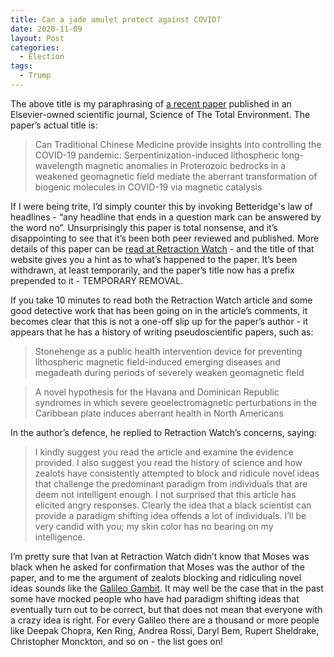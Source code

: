```yaml
---
title: Can a jade amulet protect against COVID?
date: 2020-11-09
layout: Post
categories:
  - Election
tags:
  - Trump
---
```


The above title is my paraphrasing of [a recent paper](https://www.sciencedirect.com/science/article/pii/S0048969720363592) published in an Elsevier-owned scientific journal, Science of The Total Environment. The paper’s actual title is:

<!-- more -->

> Can Traditional Chinese Medicine provide insights into controlling the COVID-19 pandemic: Serpentinization-induced lithospheric long-wavelength magnetic anomalies in Proterozoic bedrocks in a weakened geomagnetic field mediate the aberrant transformation of biogenic molecules in COVID-19 via magnetic catalysis

If I were being trite, I’d simply counter this by invoking Betteridge's law of headlines - “any headline that ends in a question mark can be answered by the word no”. Unsurprisingly this paper is total nonsense, and it’s disappointing to see that it’s been both peer reviewed and published. More details of this paper can be [read at Retraction Watch](https://retractionwatch.com/2020/10/29/amulets-may-prevent-covid-19-says-a-paper-in-elsevier-journal-they-dont/) - and the title of that website gives you a hint as to what’s happened to the paper. It’s been withdrawn, at least temporarily, and the paper’s title now has a prefix prepended to it - TEMPORARY REMOVAL.

If you take 10 minutes to read both the Retraction Watch article and some good detective work that has been going on in the article’s comments, it becomes clear that this is not a one-off slip up for the paper’s author - it appears that he has a history of writing pseudoscientific papers, such as:

> Stonehenge as a public health intervention device for preventing lithospheric magnetic field-induced emerging diseases and megadeath during periods of severely weaken geomagnetic field

> A novel hypothesis for the Havana and Dominican Republic syndromes in which severe geoelectromagnetic perturbations in the Caribbean plate induces aberrant health in North Americans

In the author’s defence, he replied to Retraction Watch’s concerns, saying:

> I kindly suggest you read the article and examine the evidence provided. I also suggest you read the history of science and how zealots have consistently attempted to block and ridicule novel ideas that challenge the predominant paradigm from individuals that are deem not intelligent enough. I not surprised that this article has elicited angry responses. Clearly the idea that a black scientist can provide a paradigm shifting idea offends a lot of individuals. I’ll be very candid with you; my skin color has no bearing on my intelligence.

I’m pretty sure that Ivan at Retraction Watch didn’t know that Moses was black when he asked for confirmation that Moses was the author of the paper, and to me the argument of zealots blocking and ridiculing novel ideas sounds like the [Galileo Gambit](https://rationalwiki.org/wiki/Galileo_gambit). It may well be the case that in the past some have mocked people who have had paradigm shifting ideas that eventually turn out to be correct, but that does not mean that everyone with a crazy idea is right. For every Galileo there are a thousand or more people like Deepak Chopra, Ken Ring, Andrea Rossi, Daryl Bem, Rupert Sheldrake, Christopher Monckton, and so on - the list goes on!
